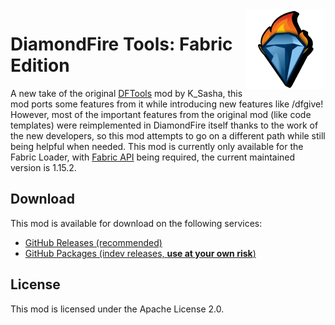 <img src="./src/main/resources/assets/dftools/icon.png" align="right" width="128px"/>

# DiamondFire Tools: Fabric Edition

A new take of the original [DFTools](https://github.com/KSashaDF/DFTools) mod by K_Sasha, this mod ports some features from it while introducing new features like /dfgive! However, most of the important features from the original mod (like code templates) were reimplemented in DiamondFire itself thanks to the work of the new developers, so this mod attempts to go on a different path while still being helpful when needed. This mod is currently only available for the Fabric Loader, with [Fabric API](https://www.curseforge.com/minecraft/mc-mods/fabric-api) being required, the current maintained version is 1.15.2.

## Download

This mod is available for download on the following services:

- [GitHub Releases (recommended)](https://github.com/joaoh1/DFTools-Fabric/releases)
- [GitHub Packages (indev releases, **use at your own risk**)](https://github.com/joaoh1/DFTools-Fabric/packages)

## License

This mod is licensed under the Apache License 2.0.